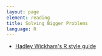 ```yaml
---
layout: page
element: reading
title: Solving Bigger Problems
language: R
---
```


* [Hadley Wickham's R style guide](http://r-pkgs.had.co.nz/style.html)